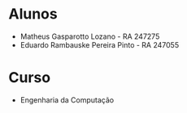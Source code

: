 # Alunos
* Matheus Gasparotto Lozano - RA 247275
* Eduardo Rambauske Pereira Pinto - RA 247055

# Curso
* Engenharia da Computação
